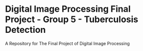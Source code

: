 # Digital Image Processing Final Project - Group 5 - Tuberculosis Detection
A Repository for The Final Project of Digital Image Processing
